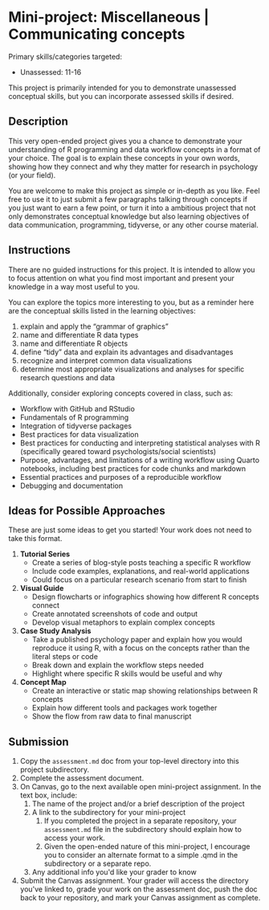 # Mini-project: Miscellaneous | Communicating concepts

Primary skills/categories targeted:

- Unassessed: 11-16

This project is primarily intended for you to demonstrate unassessed conceptual skills, but you can incorporate assessed skills if desired.

## Description

This very open-ended project gives you a chance to demonstrate your understanding of R programming and data workflow concepts in a format of your choice. The goal is to explain these concepts in your own words, showing how they connect and why they matter for research in psychology (or your field).

You are welcome to make this project as simple or in-depth as you like. Feel free to use it to just submit a few paragraphs talking through concepts if you just want to earn a few point, or turn it into a ambitious project that not only demonstrates conceptual knowledge but also learning objectives of data communication, programming, tidyverse, or any other course material.

## Instructions

There are no guided instructions for this project. It is intended to allow you to focus attention on what you find most important and present your knowledge in a way most useful to you.

You can explore the topics more interesting to you, but as a reminder here are the conceptual skills listed in the learning objectives:

1. explain and apply the “grammar of graphics”
2. name and differentiate R data types
3. name and differentiate R objects
4. define “tidy” data and explain its advantages and disadvantages
5. recognize and interpret common data visualizations
6. determine most appropriate visualizations and analyses for specific research questions and data

Additionally, consider exploring concepts covered in class, such as:

- Workflow with GitHub and RStudio
- Fundamentals of R programming
- Integration of tidyverse packages
- Best practices for data visualization
- Best practices for conducting and interpreting statistical analyses with R (specifically geared toward psychologists/social scientists)
- Purpose, advantages, and limitations of a writing workflow using Quarto notebooks, including best practices for code chunks and markdown
- Essential practices and purposes of a reproducible workflow
- Debugging and documentation

## Ideas for Possible Approaches

These are just some ideas to get you started! Your work does not need to take this format.

1. **Tutorial Series**
    - Create a series of blog-style posts teaching a specific R workflow
    - Include code examples, explanations, and real-world applications
    - Could focus on a particular research scenario from start to finish
2. **Visual Guide**
    - Design flowcharts or infographics showing how different R concepts connect
    - Create annotated screenshots of code and output
    - Develop visual metaphors to explain complex concepts
3. **Case Study Analysis**
    - Take a published psychology paper and explain how you would reproduce it using R, with a focus on the concepts rather than the literal steps or code
    - Break down and explain the workflow steps needed
    - Highlight where specific R skills would be useful and why
4. **Concept Map**
    - Create an interactive or static map showing relationships between R concepts
    - Explain how different tools and packages work together
    - Show the flow from raw data to final manuscript

## Submission

1. Copy the `assessment.md` doc from your top-level directory into this project subdirectory.
2. Complete the assessment document.
3. On Canvas, go to the next available open mini-project assignment. In the text box, include:
    1. The name of the project and/or a brief description of the project
    2. A link to the subdirectory for your mini-project
        1. If you completed the project in a separate repository, your `assessment.md` file in the subdirectory should explain how to access your work.
        2. Given the open-ended nature of this mini-project, I encourage you to  consider an alternate format to a simple .qmd in the subdirectory or a separate repo.
    3. Any additional info you'd like your grader to know
4. Submit the Canvas assignment. Your grader will access the directory you've linked to, grade your work on the assessment doc, push the doc back to your repository, and mark your Canvas assignment as complete.